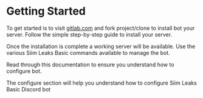 # Getting Started

To get started is to visit [gitlab.com](https://gitlab.com/siimaarmaa/discord-bot-siim-leak-basic) and fork project/clone to install bot your server. Follow the simple step-by-step guide to install your server.

Once the installation is complete a working server will be available. Use the various Siim Leaks Basic commands available to manage the bot.

Read through this documentation to ensure you understand how to configure bot.

The configure section will help you understand how to configure Siim Leaks Basic Discord bot
